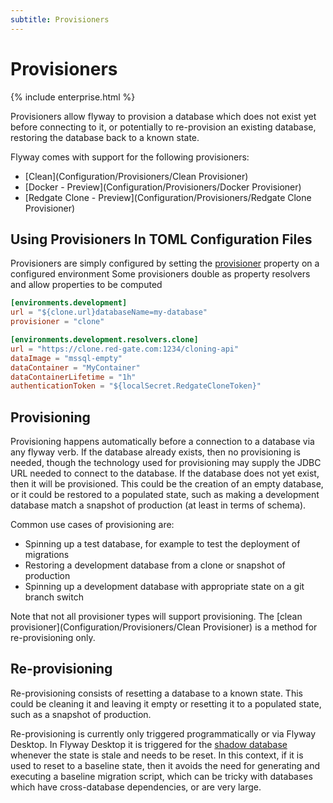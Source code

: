 ```yaml
---
subtitle: Provisioners
---
```

# Provisioners
{% include enterprise.html %}

Provisioners allow flyway to provision a database which does not exist yet before connecting to it, or potentially to re-provision an existing database, restoring the database back to a known state.

Flyway comes with support for the following provisioners:
- [Clean](Configuration/Provisioners/Clean Provisioner)
- [Docker - Preview](Configuration/Provisioners/Docker Provisioner)
- [Redgate Clone - Preview](Configuration/Provisioners/Redgate Clone Provisioner)

## Using Provisioners In TOML Configuration Files
Provisioners are simply configured by setting the [provisioner](Configuration/Parameters/Environments/Provisioner) property on a configured environment
Some provisioners double as property resolvers and allow properties to be computed

```toml
[environments.development]
url = "${clone.url}databaseName=my-database"
provisioner = "clone"

[environments.development.resolvers.clone]
url = "https://clone.red-gate.com:1234/cloning-api"
dataImage = "mssql-empty"
dataContainer = "MyContainer"
dataContainerLifetime = "1h"
authenticationToken = "${localSecret.RedgateCloneToken}"
```

## Provisioning
Provisioning happens automatically before a connection to a database via any flyway verb.
If the database already exists, then no provisioning is needed, though the technology used for provisioning may supply the JDBC URL needed to connect to the database.
If the database does not yet exist, then it will be provisioned. This could be the creation of an empty database, or it could be restored to a populated state, such as making a development database match a snapshot of production (at least in terms of schema).

Common use cases of provisioning are:
* Spinning up a test database, for example to test the deployment of migrations
* Restoring a development database from a clone or snapshot of production 
* Spinning up a development database with appropriate state on a git branch switch

Note that not all provisioner types will support provisioning. The [clean provisioner](Configuration/Provisioners/Clean Provisioner) is a method for re-provisioning only.

## Re-provisioning
Re-provisioning consists of resetting a database to a known state. This could be cleaning it and leaving it empty or resetting it to a populated state, such as a snapshot of production.

Re-provisioning is currently only triggered programmatically or via Flyway Desktop. In Flyway Desktop it is triggered for the [shadow database](https://documentation.red-gate.com/flyway/flyway-desktop/terminology-reference/shadow-database-or-shadow-schema) whenever the state is stale and needs to be reset.
In this context, if it is used to reset to a baseline state, then it avoids the need for generating and executing a baseline migration script, which can be tricky with databases which have cross-database dependencies, or are very large. 
